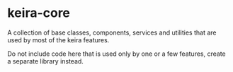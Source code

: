 # keira-core

A collection of base classes, components, services and utilities that are used by most of the keira features.

Do not include code here that is used only by one or a few features, create a separate library instead.

